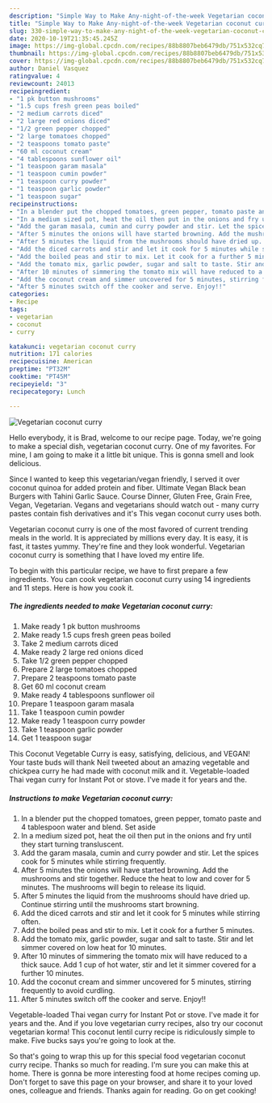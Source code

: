 ```yaml
---
description: "Simple Way to Make Any-night-of-the-week Vegetarian coconut curry"
title: "Simple Way to Make Any-night-of-the-week Vegetarian coconut curry"
slug: 330-simple-way-to-make-any-night-of-the-week-vegetarian-coconut-curry
date: 2020-10-19T21:35:45.245Z
image: https://img-global.cpcdn.com/recipes/88b8807beb6479db/751x532cq70/vegetarian-coconut-curry-recipe-main-photo.jpg
thumbnail: https://img-global.cpcdn.com/recipes/88b8807beb6479db/751x532cq70/vegetarian-coconut-curry-recipe-main-photo.jpg
cover: https://img-global.cpcdn.com/recipes/88b8807beb6479db/751x532cq70/vegetarian-coconut-curry-recipe-main-photo.jpg
author: Daniel Vasquez
ratingvalue: 4
reviewcount: 24013
recipeingredient:
- "1 pk button mushrooms"
- "1.5 cups fresh green peas boiled"
- "2 medium carrots diced"
- "2 large red onions diced"
- "1/2 green pepper chopped"
- "2 large tomatoes chopped"
- "2 teaspoons tomato paste"
- "60 ml coconut cream"
- "4 tablespoons sunflower oil"
- "1 teaspoon garam masala"
- "1 teaspoon cumin powder"
- "1 teaspoon curry powder"
- "1 teaspoon garlic powder"
- "1 teaspoon sugar"
recipeinstructions:
- "In a blender put the chopped tomatoes, green pepper, tomato paste and 4 tablespoon water and blend. Set aside"
- "In a medium sized pot, heat the oil then put in the onions and fry until they start turning transluscent."
- "Add the garam masala, cumin and curry powder and stir. Let the spices cook for 5 minutes while stirring frequently."
- "After 5 minutes the onions will have started browning. Add the mushrooms and stir together. Reduce the heat to low and cover for 5 minutes. The mushrooms will begin to release its liquid."
- "After 5 minutes the liquid from the mushrooms should have dried up. Continue stirring until the mushrooms start browning."
- "Add the diced carrots and stir and let it cook for 5 minutes while stirring often."
- "Add the boiled peas and stir to mix. Let it cook for a further 5 minutes."
- "Add the tomato mix, garlic powder, sugar and salt to taste. Stir and let simmer covered on low heat for 10 minutes."
- "After 10 minutes of simmering the tomato mix will have reduced to a thick sauce. Add 1 cup of hot water, stir and let it simmer covered for a further 10 minutes."
- "Add the coconut cream and simmer uncovered for 5 minutes, stirring frequently to avoid curdling."
- "After 5 minutes switch off the cooker and serve. Enjoy!!"
categories:
- Recipe
tags:
- vegetarian
- coconut
- curry

katakunci: vegetarian coconut curry 
nutrition: 171 calories
recipecuisine: American
preptime: "PT32M"
cooktime: "PT45M"
recipeyield: "3"
recipecategory: Lunch

---
```



![Vegetarian coconut curry](https://img-global.cpcdn.com/recipes/88b8807beb6479db/751x532cq70/vegetarian-coconut-curry-recipe-main-photo.jpg)

Hello everybody, it is Brad, welcome to our recipe page. Today, we're going to make a special dish, vegetarian coconut curry. One of my favorites. For mine, I am going to make it a little bit unique. This is gonna smell and look delicious.

Since I wanted to keep this vegetarian/vegan friendly, I served it over coconut quinoa for added protein and fiber. Ultimate Vegan Black bean Burgers with Tahini Garlic Sauce. Course Dinner, Gluten Free, Grain Free, Vegan, Vegetarian. Vegans and vegetarians should watch out - many curry pastes contain fish derivatives and it&#39;s This vegan coconut curry uses both.

Vegetarian coconut curry is one of the most favored of current trending meals in the world. It is appreciated by millions every day. It is easy, it is fast, it tastes yummy. They're fine and they look wonderful. Vegetarian coconut curry is something that I have loved my entire life.


To begin with this particular recipe, we have to first prepare a few ingredients. You can cook vegetarian coconut curry using 14 ingredients and 11 steps. Here is how you cook it.

<!--inarticleads1-->

##### The ingredients needed to make Vegetarian coconut curry:

1. Make ready 1 pk button mushrooms
1. Make ready 1.5 cups fresh green peas boiled
1. Take 2 medium carrots diced
1. Make ready 2 large red onions diced
1. Take 1/2 green pepper chopped
1. Prepare 2 large tomatoes chopped
1. Prepare 2 teaspoons tomato paste
1. Get 60 ml coconut cream
1. Make ready 4 tablespoons sunflower oil
1. Prepare 1 teaspoon garam masala
1. Take 1 teaspoon cumin powder
1. Make ready 1 teaspoon curry powder
1. Take 1 teaspoon garlic powder
1. Get 1 teaspoon sugar


This Coconut Vegetable Curry is easy, satisfying, delicious, and VEGAN! Your taste buds will thank Neil tweeted about an amazing vegetable and chickpea curry he had made with coconut milk and it. Vegetable-loaded Thai vegan curry for Instant Pot or stove. I&#39;ve made it for years and the. 

<!--inarticleads2-->

##### Instructions to make Vegetarian coconut curry:

1. In a blender put the chopped tomatoes, green pepper, tomato paste and 4 tablespoon water and blend. Set aside
1. In a medium sized pot, heat the oil then put in the onions and fry until they start turning transluscent.
1. Add the garam masala, cumin and curry powder and stir. Let the spices cook for 5 minutes while stirring frequently.
1. After 5 minutes the onions will have started browning. Add the mushrooms and stir together. Reduce the heat to low and cover for 5 minutes. The mushrooms will begin to release its liquid.
1. After 5 minutes the liquid from the mushrooms should have dried up. Continue stirring until the mushrooms start browning.
1. Add the diced carrots and stir and let it cook for 5 minutes while stirring often.
1. Add the boiled peas and stir to mix. Let it cook for a further 5 minutes.
1. Add the tomato mix, garlic powder, sugar and salt to taste. Stir and let simmer covered on low heat for 10 minutes.
1. After 10 minutes of simmering the tomato mix will have reduced to a thick sauce. Add 1 cup of hot water, stir and let it simmer covered for a further 10 minutes.
1. Add the coconut cream and simmer uncovered for 5 minutes, stirring frequently to avoid curdling.
1. After 5 minutes switch off the cooker and serve. Enjoy!!


Vegetable-loaded Thai vegan curry for Instant Pot or stove. I&#39;ve made it for years and the. And if you love vegetarian curry recipes, also try our coconut vegetarian korma! This coconut lentil curry recipe is ridiculously simple to make. Five bucks says you&#39;re going to look at the. 

So that's going to wrap this up for this special food vegetarian coconut curry recipe. Thanks so much for reading. I'm sure you can make this at home. There is gonna be more interesting food at home recipes coming up. Don't forget to save this page on your browser, and share it to your loved ones, colleague and friends. Thanks again for reading. Go on get cooking!
